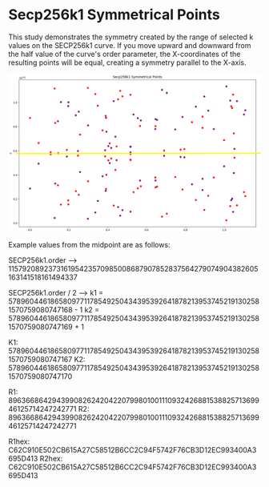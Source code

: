 # Secp256k1 Symmetrical Points

This study demonstrates the symmetry created by the range of selected k values on the SECP256k1 curve.
If you move upward and downward from the half value of the curve's order parameter, the X-coordinates of the resulting points will be equal, creating a symmetry parallel to the X-axis.

![Points](images/Points.png)


Example values from the midpoint are as follows:

SECP256k1.order -->
115792089237316195423570985008687907852837564279074904382605163141518161494337


SECP256k1.order / 2 -->
k1 = 57896044618658097711785492504343953926418782139537452191302581570759080747168 - 1
k2 = 57896044618658097711785492504343953926418782139537452191302581570759080747169 + 1

K1: 57896044618658097711785492504343953926418782139537452191302581570759080747167
K2: 57896044618658097711785492504343953926418782139537452191302581570759080747170

R1: 89636686429439908262420422079980100111093242688153882571369946125714247242771
R2: 89636686429439908262420422079980100111093242688153882571369946125714247242771

R1hex: C62C910E502CB615A27C58512B6CC2C94F5742F76CB3D12EC993400A3695D413
R2hex: C62C910E502CB615A27C58512B6CC2C94F5742F76CB3D12EC993400A3695D413
